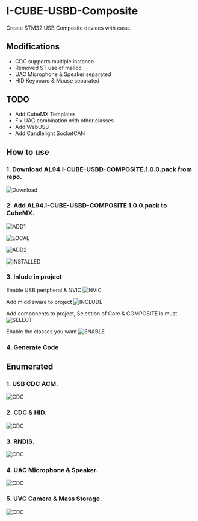 # I-CUBE-USBD-Composite
Create STM32 USB Composite devices with ease.
## Modifications
* CDC supports multiple instance
* Removed ST use of malloc
* UAC Microphone & Speaker separated
* HID Keyboard & Mouse separated

## TODO
* Add CubeMX Templates
* Fix UAC combination with other classes
* Add WebUSB
* Add Candlelight SocketCAN

## How to use
### 1. Download AL94.I-CUBE-USBD-COMPOSITE.1.0.0.pack from repo.
![Download](pics/USE/1.Download.PNG)

### 2. Add AL94.I-CUBE-USBD-COMPOSITE.1.0.0.pack to CubeMX.
![ADD1](pics/USE/2.ADD1.png)

![LOCAL](pics/USE/3.LOCAL.png)

![ADD2](pics/USE/4.ADD2.png)

![INSTALLED](pics/USE/5.installed.png)

### 3. Inlude in project
Enable USB peripheral & NVIC
![NVIC](pics/USE/6.NVIC.png)

Add middleware to project
![INCLUDE](pics/USE/7.INCLUDE.png)

Add components to project, Selection of Core & COMPOSITE is must
![SELECT](pics/USE/8.SELECT.png)

Enable the classes you want
![ENABLE](pics/USE/9.ENABLE.png)

### 4. Generate Code



## Enumerated
### 1. USB CDC ACM.
![CDC](pics/ENUM/CDC_ACM.PNG)

### 2. CDC & HID.
![CDC](pics/ENUM/HID_CDC.PNG)

### 3. RNDIS.
![CDC](pics/ENUM/RNDIS.PNG)

### 4. UAC Microphone & Speaker.
![CDC](pics/ENUM/UAC.PNG)

### 5. UVC Camera & Mass Storage.
![CDC](pics/ENUM/UVC_MSC.PNG)
